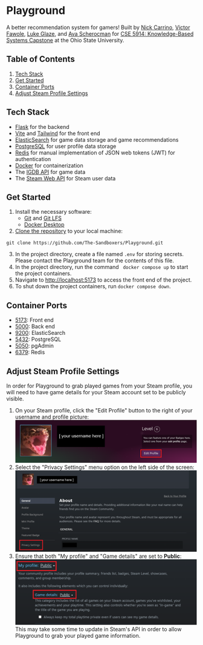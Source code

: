 # Playground
A better recommendation system for gamers! Built by [Nick Carrino](https://github.com/Carrin0), [Victor Fawole](https://github.com/Sentiaus), [Luke Glaze](https://github.com/LukeGlaze), and [Ava Scherocman](https://github.com/avascherocman) for [CSE 5914: Knowledge-Based Systems Capstone](https://syllabi.engineering.osu.edu/syllabi/cse_5914) at the Ohio State University.

## Table of Contents
1. [Tech Stack](#Tech_Stack)
2. [Get Started](#Get_Started)
4. [Container Ports](#Ports)
4. [Adjust Steam Profile Settings](#Steam)



## Tech Stack <a id="Tech_Stack"></a>
* [Flask](https://flask.palletsprojects.com/en/stable/) for the backend
* [Vite](https://vite.dev/) and [Tailwind](https://tailwindcss.com/) for the front end
* [ElasticSearch](https://www.elastic.co/elasticsearch) for game data storage and game recommendations
* [PostgreSQL](https://www.postgresql.org/) for user profile data storage
* [Redis](https://redis.io/) for manual implementation of JSON web tokens (JWT) for authentication
* [Docker](https://www.docker.com/) for containerization
* The [IGDB API](https://api-docs.igdb.com/#getting-started) for game data
* The [Steam Web API](https://steamcommunity.com/dev) for Steam user data

## Get Started <a id="Get_Started"></a>
1. Install the necessary software:
    * [Git](https://git-scm.com/downloads) and [Git LFS](https://git-lfs.com/)
    * [Docker Desktop](https://docs.docker.com/get-started/introduction/get-docker-desktop/)
2. [Clone the repository](https://docs.github.com/en/repositories/creating-and-managing-repositories/cloning-a-repository) to your local machine:
```
git clone https://github.com/The-Sandboxers/Playground.git
```
3. In the project directory, create a file named ```.env``` for storing secrets. Please contact the Playground team for the contents of this file.
4. In the project directory, run the command ```
docker compose up``` to start the project containers.
5. Navigate to [http://localhost:5173](http://localhost:5173) to access the front end of the project.
6. To shut down the project containers, run ```docker compose down```.

## Container Ports<a id="Ports"></a>
* [5173](http://localhost:5173): Front end
* [5000](http://localhost:5000): Back end
* [9200](http://localhost:9200): ElasticSearch
* [5432](http://localhost:5432): PostgreSQL
* [5050](http://localhost:5050): pgAdmin
* [6379](http://localhost:6379): Redis

## Adjust Steam Profile Settings <a id="Steam"></a>
In order for Playground to grab played games from your Steam profile, you will need to have game details for your Steam account set to be publicly visible. <br>
1. On your Steam profile, click the "Edit Profile" button to the right of your username and profile picture:
![Edit Profile button](documentation/README_imgs/steam_editprofile.png)
2. Select the "Privacy Settings" menu option on the left side of the screen:
![Privacy Settings button](documentation/README_imgs/steam_privacysettings.png)
3. Ensure that both "My profile" and "Game details" are set to <b>Public</b>:
![My Profile and Game Details buttons](documentation/README_imgs/steam_publicsettings.png)
This may take some time to update in Steam's API in order to allow Playground to grab your played game information.